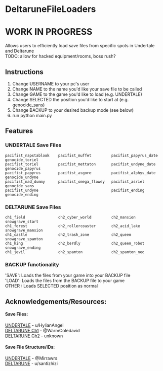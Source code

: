 # DeltaruneFileLoaders

# WORK IN PROGRESS 

Allows users to efficiently load save files from specific spots in Undertale and Deltarune  
TODO: allow for hacked equipment/rooms, boss rush?

## Instructions
1. Change USERNAME to your pc's user
2. Change NAME to the name you'd like your save file to be called
3. Change GAME to the game you'd like to load (e.g. UNDERTALE)
4. Change SELECTED the position you'd like to start at (e.g. genocide_sans)
5. Change BACKUP to your desired backup mode (see below)
6. run python main.py

## Features

### UNDERTALE Save Files
```
pacifist_napstablook    pacifist_muffet         pacifist_papyrus_date   genocide_toriel
pacifist_toriel         pacifist_mettaton       pacifist_undyne_date    genocide_papyrus
pacifist_papyrus        pacifist_asgore         pacifist_alphys_date    genocide_undyne
pacifist_mad_dummy      pacifist_omega_flowey   pacifist_asriel         genocide_sans
pacifist_undyne                                 pacifist_ending         genocide_ending
```
### DELTARUNE Save Files
```
ch1_field               ch2_cyber_world         ch2_mansion             snowgrave_start
ch1_forest              ch2_rollercoaster       ch2_acid_lake           snowgrave_mansion
ch1_castle              ch2_trash_zone          ch2_queen               snowgrave_spamton
ch1_king                ch2_berdly              ch2_queen_robot         snowgrave_ending
ch1_jevil               ch2_spamton             ch2_spamton_neo
```

### BACKUP functionality
'SAVE': Loads the files from your game into your BACKUP file  
'LOAD': Loads the files from the BACKUP file to your game  
OTHER : Loads SELECTED position as normal

## Acknowledgements/Resources:

#### Save Files:
[UNDERTALE](https://www.reddit.com/r/Undertale/comments/3szvui/my_undertale_save_files/) - u/HylianAngel  
[DELTARUNE Ch1](https://gamejolt.com/get/build?game=402285&build=679262) - @WarmColedavid  
[DELTARUNE Ch2](https://libredd.it/r/Deltarune/comments/pqx6y7/my_save_files_from_deltarune_chapter_2_theres/) - unknown

#### Save File Structure/IDs:
[UNDERTALE](https://pcy.ulyssis.be/undertale/) - @Mirrawrs  
[DELTARUNE](https://www.reddit.com/r/Underminers/comments/pw8xv3/dr_ch12_datamining_lists_items_encounters/?utm_source=share&utm_medium=ios_app&utm_name=iossmf) - u/santizhizi
